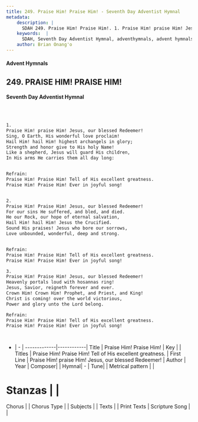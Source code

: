 ```yaml
---
title: 249. Praise Him! Praise Him! - Seventh Day Adventist Hymnal
metadata:
    description: |
      SDAH 249. Praise Him! Praise Him!. 1. Praise Him! praise Him! Jesus, our blessed Redeemer! Sing, O Earth, His wonderful love proclaim! Hail Him! hail Him! highest archangels in glory; Strength and honor give to His holy Name! Like a shepherd, Jesus will guard His children, In His arms He carries them all day long: 
    keywords:  |
      SDAH, Seventh Day Adventist Hymnal, adventhymnals, advent hymnals, Praise Him! Praise Him!, Praise Him! praise Him! Jesus, our blessed Redeemer! ,Praise Him! Praise Him! Tell of His excellent greatness.
    author: Brian Onang'o
---
```


#### Advent Hymnals
## 249. PRAISE HIM! PRAISE HIM!
#### Seventh Day Adventist Hymnal

```txt



1.
Praise Him! praise Him! Jesus, our blessed Redeemer!
Sing, O Earth, His wonderful love proclaim!
Hail Him! hail Him! highest archangels in glory;
Strength and honor give to His holy Name!
Like a shepherd, Jesus will guard His children,
In His arms He carries them all day long:


Refrain:
Praise Him! Praise Him! Tell of His excellent greatness.
Praise Him! Praise Him! Ever in joyful song!


2.
Praise Him! Praise Him! Jesus, our blessed Redeemer!
For our sins He suffered, and bled, and died.
He our Rock, our hope of eternal salvation,
Hail Him! hail Him! Jesus the Crucified.
Sound His praises! Jesus who bore our sorrows,
Love unbounded, wonderful, deep and strong.


Refrain:
Praise Him! Praise Him! Tell of His excellent greatness.
Praise Him! Praise Him! Ever in joyful song!

3.
Praise Him! Praise Him! Jesus, our blessed Redeemer!
Heavenly portals loud with hosannas ring!
Jesus, Savior, reigneth forever and ever.
Crown Him! Crown Him! Prophet, and Priest, and King!
Christ is coming! over the world victorious,
Power and glory unto the Lord belong.

Refrain:
Praise Him! Praise Him! Tell of His excellent greatness.
Praise Him! Praise Him! Ever in joyful song!




```

- |   -  |
-------------|------------|
Title | Praise Him! Praise Him! |
Key |  |
Titles | Praise Him! Praise Him! Tell of His excellent greatness. |
First Line | Praise Him! praise Him! Jesus, our blessed Redeemer! |
Author | 
Year | 
Composer|  |
Hymnal|  - |
Tune|  |
Metrical pattern | |
# Stanzas |  |
Chorus |  |
Chorus Type |  |
Subjects |  |
Texts |  |
Print Texts | 
Scripture Song |  |
  
